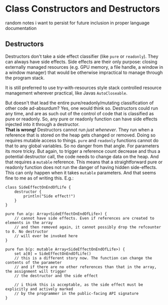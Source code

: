 # Class Constructors and Destructors

random notes i want to persist for future inclusion in proper language documentation

## Destructors

Destructors don't take a side effect classifier (like `pure` or `readonly`). They can always have side
effects. Side effects are their only purpose: closing externally managed resources (e.g. GPU memory, a file
handle, a window in a window manager) that would be otherwise impractical to manage through the program stack.

It is still preferred to use try-with-resources style stack controlled resource management wherever practical,
like Javas `AutoCloseable`.

But doesn't that lead the entire pure/readonly/mutating classification of other code ad-absurdum?
Yes, one would think so. Destructors could run any time, and are as such out of the control of
code that is classified as pure or readonly. So, any pure or readonly function can have side effects
injected into it through a destructor.  
**That is wrong!** Destructors cannot run _just whenever_. They run when a reference that is stored on the
heap gets changed or removed. Doing so requires mutable access to things. `pure` and `readonly` functions cannot
do that to any global variables. So no danger from that angle. For parameters its more tricky. But again,
to trigger a reference count decrease and thus a potential destructor call, the code needs to change data on 
the heap. And that requires a `mutable` reference. This means that a straightforward pure or readonly function
does not run the danger of having hidden side-effects. This can only happen when it takes `mutable` parameters.
And that seems fine to me as of writing this. E.g.:

```
class SideEffectOnEndOfLife {
    destructor {
        println("Side effect!")
    }
}

pure fun a(p: Array<SideEffectOnEndOfLife>) {
    // cannot have side effects. Even if references are created to elements in the array
    // and then removed again, it cannot possibly drop the refcounter to 0. No destructor
    // will ever be invoked here
}

pure fun b(p: mutable Array<SideEffectOnEndOfLife>) {
    set a[0] = SideEffectOnEndOfLife()
    // this is a different story now. The function can change the contents of the parameter
    // and if there are no other references than that in the array, the assignment will trigger
    // the destructor and the side effect
    
    // i think this is acceptable, as the side effect must be explicitly and actively marked
    // by the programmer in the public-facing API signature
}